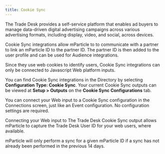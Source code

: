 ```yaml
---
title: Cookie Sync
---
```


The Trade Desk provides a self-service platform that enables ad buyers to manage data-driven digital advertising campaigns across various advertising formats, including display, video, and social, across devices.

Cookie Sync integrations allow mParticle to to communicate with a partner to link an mParticle ID to the partner ID. The partner ID is then added to the user profile and can be used for Audience integrations.

Since they use web cookies to identify users, Cookie Sync integrations can only be connected to Javascript Web platform inputs.

You can find Cookie Sync integrations in the Directory by selecting **Configuration Type: Cookie Sync**. Your current Cookie Sync outputs can be viewed at **Setup > Outputs** on the **Cookie Sync Configurations** tab.

You can connect your Web input to a Cookie Sync configuration in the Connections screen, just like an Event configuration. No configuration settings are required.

Connecting your Web input to The Trade Desk Cookie Sync output allows mParticle to capture the Trade Desk User ID for your web users, where available.
 
 mParticle will only perform a sync for a given mParticle ID if a sync has not already been performed in the previous 14 days.
 
